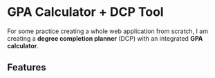 # GPA Calculator + DCP Tool

For some practice creating a whole web application from scratch, I am creating a **degree completion planner** (DCP) with an integrated **GPA calculator**.

## Features
